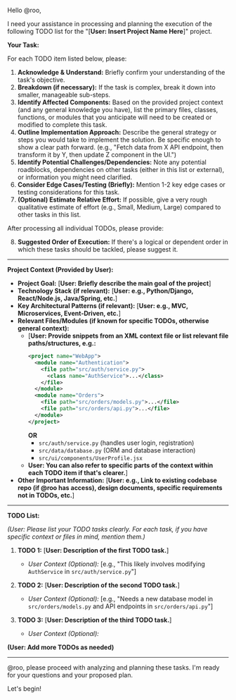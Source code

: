 
Hello @roo,

I need your assistance in processing and planning the execution of the following TODO list for the "[**User: Insert Project Name Here**]" project.

**Your Task:**

For each TODO item listed below, please:

1.  **Acknowledge & Understand:** Briefly confirm your understanding of the task's objective.
2.  **Breakdown (if necessary):** If the task is complex, break it down into smaller, manageable sub-steps.
3.  **Identify Affected Components:** Based on the provided project context (and any general knowledge you have), list the primary files, classes, functions, or modules that you anticipate will need to be created or modified to complete this task.
4.  **Outline Implementation Approach:** Describe the general strategy or steps you would take to implement the solution. Be specific enough to show a clear path forward. (e.g., "Fetch data from X API endpoint, then transform it by Y, then update Z component in the UI.")
5.  **Identify Potential Challenges/Dependencies:** Note any potential roadblocks, dependencies on other tasks (either in this list or external), or information you might need clarified.
6.  **Consider Edge Cases/Testing (Briefly):** Mention 1-2 key edge cases or testing considerations for this task.
7.  **(Optional) Estimate Relative Effort:** If possible, give a very rough qualitative estimate of effort (e.g., Small, Medium, Large) compared to other tasks in this list.

After processing all individual TODOs, please provide:

8.  **Suggested Order of Execution:** If there's a logical or dependent order in which these tasks should be tackled, please suggest it.


---

**Project Context (Provided by User):**

*   **Project Goal:** [**User: Briefly describe the main goal of the project**]
*   **Technology Stack (if relevant):** [**User: e.g., Python/Django, React/Node.js, Java/Spring, etc.**]
*   **Key Architectural Patterns (if relevant):** [**User: e.g., MVC, Microservices, Event-Driven, etc.**]
*   **Relevant Files/Modules (if known for specific TODOs, otherwise general context):**
    *   [**User: Provide snippets from an XML context file or list relevant file paths/structures, e.g.:**
        ```xml
        <project name="WebApp">
          <module name="Authentication">
            <file path="src/auth/service.py">
              <class name="AuthService">...</class>
            </file>
          </module>
          <module name="Orders">
            <file path="src/orders/models.py">...</file>
            <file path="src/orders/api.py">...</file>
          </module>
        </project>
        ```
        **OR**
        *   `src/auth/service.py` (handles user login, registration)
        *   `src/data/database.py` (ORM and database interaction)
        *   `src/ui/components/UserProfile.jsx`
    *   **User: You can also refer to specific parts of the context within each TODO item if that's clearer.**]
*   **Other Important Information:** [**User: e.g., Link to existing codebase repo (if @roo has access), design documents, specific requirements not in TODOs, etc.**]

---

**TODO List:**

*(User: Please list your TODO tasks clearly. For each task, if you have specific context or files in mind, mention them.)*

1.  **TODO 1:** [**User: Description of the first TODO task.**]
    *   *User Context (Optional):* [e.g., "This likely involves modifying `AuthService` in `src/auth/service.py`"]

2.  **TODO 2:** [**User: Description of the second TODO task.**]
    *   *User Context (Optional):* [e.g., "Needs a new database model in `src/orders/models.py` and API endpoints in `src/orders/api.py`"]

3.  **TODO 3:** [**User: Description of the third TODO task.**]
    *   *User Context (Optional):*

**(User: Add more TODOs as needed)**

---

@roo, please proceed with analyzing and planning these tasks. I'm ready for your questions and your proposed plan.

Let's begin!
